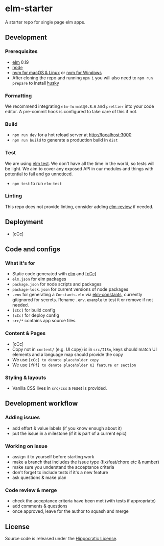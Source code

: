 # elm-starter

A starter repo for single page elm apps.

## Development

### Prerequisites

- [elm](http://elm-lang.org/) 0.19
- [node](https://nodejs.org/)
- [nvm for macOS & Linux](https://github.com/nvm-sh/nvm) or [nvm for Windows](https://github.com/coreybutler/nvm-windows)
- After cloning the repo and running `npm i` you will also need to `npm run prepare` to install [husky](https://blog.typicode.com/husky-git-hooks-autoinstall/)

### Formatting

We recommend integrating `elm-format@0.8.6` and `prettier` into your code editor. A pre-commit hook is configured to take care of this if not.

### Build

- `npm run dev` for a hot reload server at [http://localhost:3000](http://localhost:3000)
- `npm run build` to generate a production build in `dist`

### Test

We are using [elm test](https://package.elm-lang.org/packages/elm-explorations/test/latest).
We don't have all the time in the world, so tests will be light.
We aim to cover any exposed API in our modules and things with potential to fail and go unnoticed.

- `npm test` to run `elm-test`

### Linting

This repo does not provide linting, consider adding [elm-review](https://github.com/jfmengels/elm-review) if needed.

## Deployment

- [cCc]

## Code and configs

### What it's for

- Static code generated with [elm](https://elm-lang.org/docs) and [[cCc]]()
- `elm.json` for elm packages
- `package.json` for node scripts and packages
- `package-lock.json` for current versions of node packages
- `.env` for generating a `Constants.elm` via [elm-constants](https://github.com/jaredramirez/elm-constants), currently gitignored for secrets. Rename `.env.example` to test it or remove if not needed.
- `[cCc]` for build config
- `[cCc]` for deploy config
- `src/*` contains app source files

### Content & Pages

- [cCc]
- Copy not in `content/` (e.g. UI copy) is in `src/I18n`, keys should match UI elements and a language map should provide the copy
- We use `[cCc] to denote placeholder copy`
- We use `[fFf] to denote placeholder UI feature or section`

### Styling & layouts

- Vanilla CSS lives in `src/css` a reset is provided.

## Development workflow

### Adding issues

- add effort & value labels (if you know enough about it)
- put the issue in a milestone (if it is part of a current epic)

### Working on issue

- assign it to yourself before starting work
- make a branch that includes the issue type (fix/feat/chore etc & number)
- make sure you understand the acceptance criteria
- don't forget to include tests if it's a new feature
- ask questions & make plan

### Code review & merge

- check the acceptance criteria have been met (with tests if appropriate)
- add comments & questions
- once approved, leave for the author to squash and merge

## License

Source code is released under the [Hippocratic License](https://firstdonoharm.dev/version/3/0/license/).
